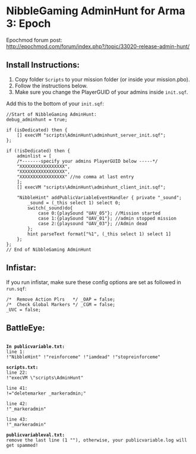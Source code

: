 # NibbleGaming AdminHunt for Arma 3: Epoch

Epochmod forum post: http://epochmod.com/forum/index.php?/topic/33020-release-admin-hunt/

## Install Instructions:

1. Copy folder `Scripts` to your mission folder (or inside your mission.pbo).
2. Follow the instructions below.
3. Make sure you change the PlayerGUID of your admins inside `init.sqf`.


Add this to the bottom of your `init.sqf`:

```sqf
//Start of NibbleGaming AdminHunt:
debug_adminhunt = true;

if (isDedicated) then {
	[] execVM "scripts\AdminHunt\adminhunt_server_init.sqf";
};

if (!isDedicated) then {
	adminlist = [
	/*-------specify your admins PlayerGUID below -----*/
	"XXXXXXXXXXXXXXXXX",
	"XXXXXXXXXXXXXXXXX",
	"XXXXXXXXXXXXXXXXX" //no comma at last entry
	];
	[] execVM "scripts\AdminHunt\adminhunt_client_init.sqf";

	"NibbleHint" addPublicVariableEventHandler { private "_sound";
		_sound = (_this select 1) select 0;
		switch(_sound)do{
			case 0:{playSound "UAV_05"}; //Mission started
			case 1:{playSound "UAV_01"}; //admin stopped mission
			case 2:{playsound "UAV_03"}; //Admin dead
		};
		hint parseText format["%1", (_this select 1) select 1]
	};
};
// End of NibbleGaming AdminHunt
```

## Infistar:

If you run infistar, make sure these config options are set as followed in `run.sqf`:

```sqf
/*  Remove Action Plrs   */ _OAP = false;
/*  Check Global Markers */ _CGM = false;
_UVC = false;
```

## BattleEye:

<pre><code>
<b>In publicvariable.txt:</b>
line 1:
!"NibbleHint" !"reinforceme" !"iamdead" !"stopreinforceme"

<b>scripts.txt:</b>
line 22: 
!"execVM \"scripts\AdminHunt"

line 41:
!="deletemarker _markeradmin;"

line 42:
!"_markeradmin"

line 43:
!"_markeradmin"

<b>publicvariableval.txt:</b>
remove the last line (1 ""), otherwise, your publicvariable.log will get spammed!
</code></pre>